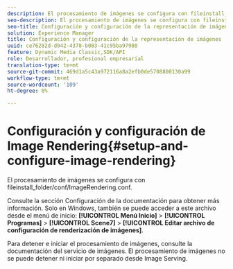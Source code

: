 ```yaml
---
description: El procesamiento de imágenes se configura con fileinstall_folder/conf/ImageRendering.conf.
seo-description: El procesamiento de imágenes se configura con fileinstall_folder/conf/ImageRendering.conf.
seo-title: Configuración y configuración de la representación de imágenes
solution: Experience Manager
title: Configuración y configuración de la representación de imágenes
uuid: ce76282d-d942-4378-b083-41c95ba97980
feature: Dynamic Media Classic,SDK/API
role: Desarrollador, profesional empresarial
translation-type: tm+mt
source-git-commit: 469d1a5c43a972116a8a2efb0de5708800130a99
workflow-type: tm+mt
source-wordcount: '109'
ht-degree: 0%

---
```



# Configuración y configuración de Image Rendering{#setup-and-configure-image-rendering}

El procesamiento de imágenes se configura con fileinstall_folder/conf/ImageRendering.conf.

Consulte la sección Configuración de la documentación para obtener más información. Solo en Windows, también se puede acceder a este archivo desde el menú de inicio: **[!UICONTROL Menú Inicio]** > **[!UICONTROL Programas]** > **[!UICONTROL Scene7]** > **[!UICONTROL Editar archivo de configuración de renderización de imágenes]**.

Para detener e iniciar el procesamiento de imágenes, consulte la documentación del servicio de imágenes. El procesamiento de imágenes no se puede detener ni iniciar por separado desde Image Serving.

